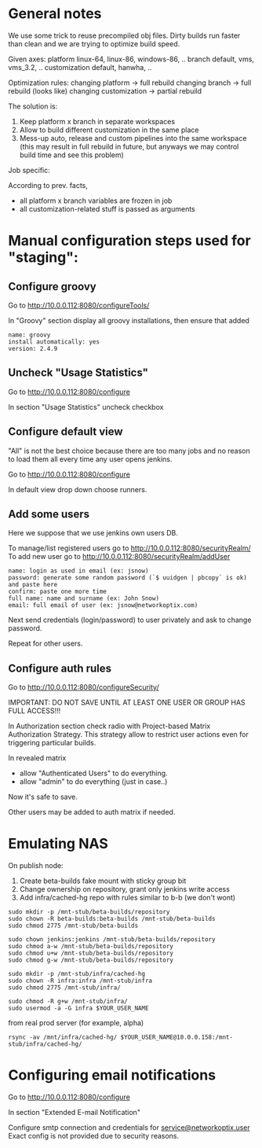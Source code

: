 # General notes

We use some trick to reuse precompiled obj files.
Dirty builds run faster than clean and we are trying to optimize build speed.

Given axes:
platform linux-64, linux-86, windows-86, ..
branch default, vms, vms_3.2, ..
customization default, hanwha, ..

Optimization rules:
changing platform -> full rebuild
changing branch -> full rebuild (looks like)
changing customization -> partial rebuild

The solution is:

1.  Keep platform x branch in separate workspaces
2.  Allow to build different customization in the same place
3.  Mess-up auto, release and custom pipelines into the same workspace (this may result in
    full rebuild in future, but anyways we may control build time and see this problem)

Job specific:

According to prev. facts,

- all platform x branch variables are frozen in job
- all customization-related stuff is passed as arguments

# Manual configuration steps used for "staging":

## Configure groovy

Go to http://10.0.0.112:8080/configureTools/

In "Groovy" section display all groovy installations, then ensure that added

```
name: groovy
install automatically: yes
version: 2.4.9
```

## Uncheck "Usage Statistics"

Go to http://10.0.0.112:8080/configure

In section "Usage Statistics" uncheck checkbox

## Configure default view

"All" is not the best choice because there are too many jobs and no reason
to load them all every time any user opens jenkins.

Go to http://10.0.0.112:8080/configure

In default view drop down choose runners.

## Add some users

Here we suppose that we use jenkins own users DB.

To manage/list registered users go to http://10.0.0.112:8080/securityRealm/
To add new user go to http://10.0.0.112:8080/securityRealm/addUser

```
name: login as used in email (ex: jsnow)
password: generate some random password (`$ uuidgen | pbcopy` is ok) and paste here
confirm: paste one more time
full name: name and surname (ex: John Snow)
email: full email of user (ex: jsnow@networkoptix.com)
```

Next send credentials (login/password) to user privately and ask to change password.

Repeat for other users.

## Configure auth rules

Go to http://10.0.0.112:8080/configureSecurity/

IMPORTANT: DO NOT SAVE UNTIL AT LEAST ONE USER OR GROUP HAS FULL ACCESS!!!

In Authorization section check radio with Project-based Matrix Authorization Strategy.
This strategy allow to restrict user actions even for triggering particular builds.

In revealed matrix

- allow "Authenticated Users" to do everything.
- allow "admin" to do everything (just in case..)

Now it's safe to save.

Other users may be added to auth matrix if needed.

# Emulating NAS

On publish node:

1.  Create beta-builds fake mount with sticky group bit
2.  Change ownership on repository, grant only jenkins write access
3.  Add infra/cached-hg repo with rules similar to b-b (we don't wont)

```
sudo mkdir -p /mnt-stub/beta-builds/repository
sudo chown -R beta-builds:beta-builds /mnt-stub/beta-builds
sudo chmod 2775 /mnt-stub/beta-builds

sudo chown jenkins:jenkins /mnt-stub/beta-builds/repository
sudo chmod a-w /mnt-stub/beta-builds/repository
sudo chmod u+w /mnt-stub/beta-builds/repository
sudo chmod g-w /mnt-stub/beta-builds/repository

sudo mkdir -p /mnt-stub/infra/cached-hg
sudo chown -R infra:infra /mnt-stub/infra
sudo chmod 2775 /mnt-stub/infra/

sudo chmod -R g+w /mnt-stub/infra/
sudo usermod -a -G infra $YOUR_USER_NAME
```

from real prod server (for example, alpha)

```
rsync -av /mnt/infra/cached-hg/ $YOUR_USER_NAME@10.0.0.158:/mnt-stub/infra/cached-hg/
```

# Configuring email notifications

Go to http://10.0.0.112:8080/configure

In section "Extended E-mail Notification"

Configure smtp connection and credentials for service@networkoptix.user
Exact config is not provided due to security reasons.
